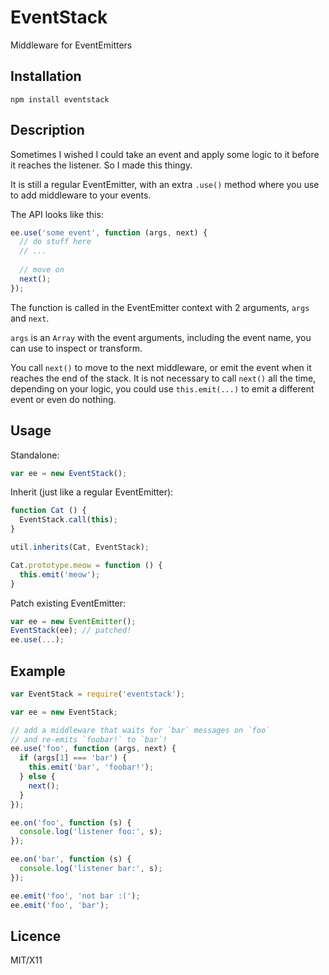 # EventStack

Middleware for EventEmitters

## Installation

`npm install eventstack`

## Description

Sometimes I wished I could take an event and apply some logic to it before
it reaches the listener. So I made this thingy.

It is still a regular EventEmitter, with an extra `.use()` method where you
use to add middleware to your events.

The API looks like this:

```javascript
ee.use('some event', function (args, next) {
  // do stuff here
  // ...
  
  // move on
  next();
});
```

The function is called in the EventEmitter context with 2 arguments,
`args` and `next`.

`args` is an `Array` with the event arguments, including the event name, you
can use to inspect or transform.

You call `next()` to move to the next middleware, or emit the event when
it reaches the end of the stack. It is not necessary to call `next()` all the
time, depending on your logic, you could use `this.emit(...)` to emit
a different event or even do nothing.

## Usage

Standalone:

```javascript
var ee = new EventStack();
```

Inherit (just like a regular EventEmitter):

```javascript
function Cat () {
  EventStack.call(this);
}

util.inherits(Cat, EventStack);

Cat.prototype.meow = function () {
  this.emit('meow');
}
```

Patch existing EventEmitter:

```javascript
var ee = new EventEmitter();
EventStack(ee); // patched!
ee.use(...);
```

## Example

```javascript
var EventStack = require('eventstack');

var ee = new EventStack;

// add a middleware that waits for `bar` messages on `foo`
// and re-emits `foobar!` to `bar`!
ee.use('foo', function (args, next) {
  if (args[1] === 'bar') {
    this.emit('bar', 'foobar!');
  } else {
    next();
  }
});

ee.on('foo', function (s) {
  console.log('listener foo:', s);
});

ee.on('bar', function (s) {
  console.log('listener bar:', s);
});

ee.emit('foo', 'not bar :(');
ee.emit('foo', 'bar');

```

## Licence

MIT/X11